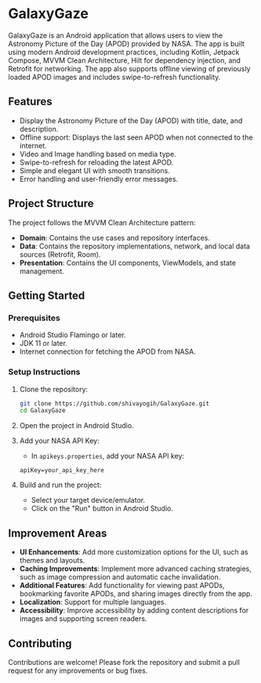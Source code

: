 # GalaxyGaze

GalaxyGaze is an Android application that allows users to view the Astronomy Picture of the Day (APOD) provided by NASA. The app is built using modern Android development practices, including Kotlin, Jetpack Compose, MVVM Clean Architecture, Hilt for dependency injection, and Retrofit for networking. The app also supports offline viewing of previously loaded APOD images and includes swipe-to-refresh functionality.

## Features

- Display the Astronomy Picture of the Day (APOD) with title, date, and description.
- Offline support: Displays the last seen APOD when not connected to the internet.
- Video and Image handling based on media type.
- Swipe-to-refresh for reloading the latest APOD.
- Simple and elegant UI with smooth transitions.
- Error handling and user-friendly error messages.

## Project Structure

The project follows the MVVM Clean Architecture pattern:

- **Domain**: Contains the use cases and repository interfaces.
- **Data**: Contains the repository implementations, network, and local data sources (Retrofit, Room).
- **Presentation**: Contains the UI components, ViewModels, and state management.

## Getting Started

### Prerequisites

- Android Studio Flamingo or later.
- JDK 11 or later.
- Internet connection for fetching the APOD from NASA.

### Setup Instructions

1. Clone the repository:

    ```bash
    git clone https://github.com/shivayogih/GalaxyGaze.git
    cd GalaxyGaze
    ```

2. Open the project in Android Studio.

3. Add your NASA API Key:

    - In `apikeys.properties`, add your NASA API key:

    ```properties
    apiKey=your_api_key_here
    ```

4. Build and run the project:

    - Select your target device/emulator.
    - Click on the "Run" button in Android Studio.

 

## Improvement Areas

- **UI Enhancements**: Add more customization options for the UI, such as themes and layouts.
- **Caching Improvements**: Implement more advanced caching strategies, such as image compression and automatic cache invalidation.
- **Additional Features**: Add functionality for viewing past APODs, bookmarking favorite APODs, and sharing images directly from the app.
- **Localization**: Support for multiple languages.
- **Accessibility**: Improve accessibility by adding content descriptions for images and supporting screen readers.

## Contributing

Contributions are welcome! Please fork the repository and submit a pull request for any improvements or bug fixes.


